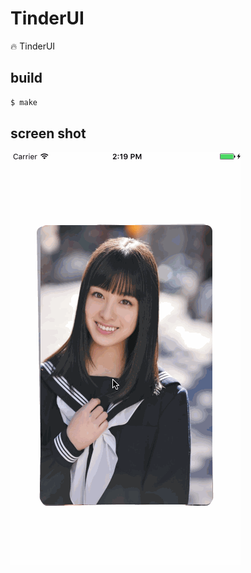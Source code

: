 # TinderUI
🔥 TinderUI

## build

```bash
$ make
```

## screen shot

![](https://raw.githubusercontent.com/konojunya/TinderUI/master/screenshots/screen.gif)